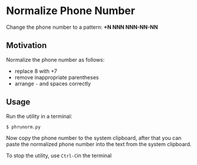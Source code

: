 # Normalize Phone Number 
Change the phone number to a pattern: **+N NNN NNN-NN-NN**
## Motivation
Normalize the phone number as follows:
- replace 8 with +7
- remove inappropriate parentheses
- arrange `-` and spaces correctly 
## Usage
Run the utility in a terminal:
```bash
$ phrunorm.py
```
Now copy the phone number to the system clipboard,
 after that you can paste the normalized phone number
 into the text from the system clipboard.

To stop the utility, use `Ctrl-C`in the terminal 

	 
